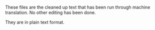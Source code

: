These files are the cleaned up text that has been run through machine translation. No other editing has been done.

They are in plain text format.
